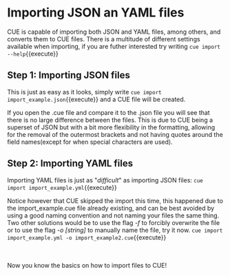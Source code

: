# Importing JSON an YAML files

CUE is capable of importing both JSON and YAML files, among others, and converts them to CUE files. 
There is a multitude of different settings available when importing, if you are futher interested try writing `cue import --help`{{execute}}

## Step 1: Importing JSON files

This is just as easy as it looks, simply write `cue import import_example.json`{{execute}} and a CUE file will be created.

If you open the .cue file and compare it to the .json file you will see that there is no large difference between the files. This is due to CUE being a superset of JSON but with a bit more flexibility in the formatting, allowing for the removal of the outermost brackets and not having quotes around the field names(except for when special characters are used).

## Step 2: Importing YAML files

Importing YAML files is just as "_difficult_" as importing JSON files: `cue import import_example.yml`{{execute}}

Notice however that CUE skipped the import this time, this happened due to the import\_example.cue file already existing, and can be best avoided by using a good naming convention and not naming your files the same thing. Two other solutions would be to use the flag _-f_ to forcibly overwrite the file or to use the flag _-o \[string\]_ to manually name the file, try it now. `cue import import_example.yml -o import_example2.cue`{{execute}}


\
\
Now you know the basics on how to import files to CUE!
